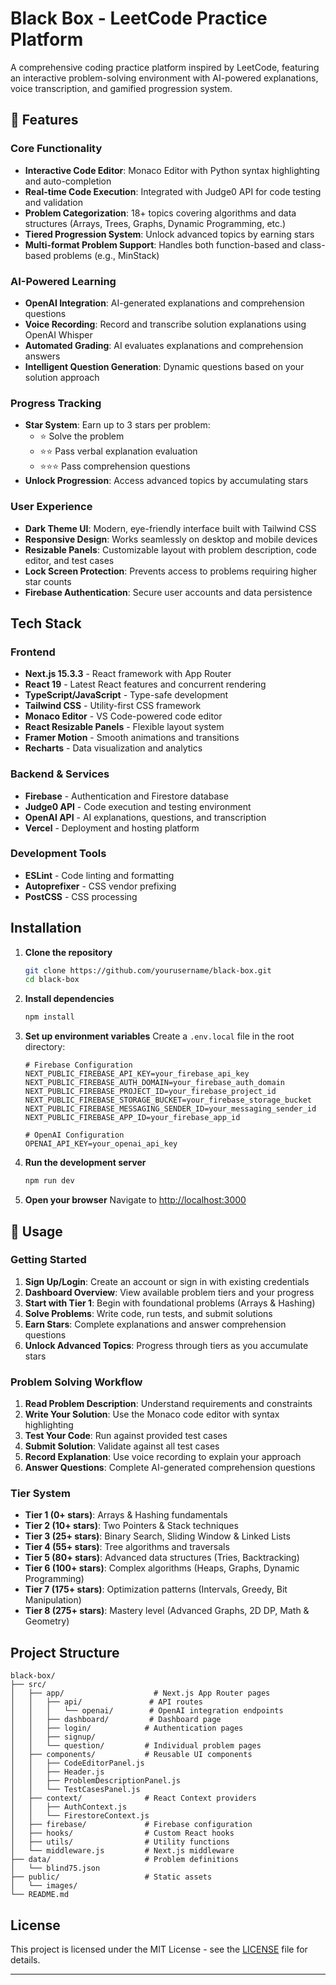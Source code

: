# Black Box - LeetCode Practice Platform

A comprehensive coding practice platform inspired by LeetCode, featuring an interactive problem-solving environment with AI-powered explanations, voice transcription, and gamified progression system.

## 🚀 Features

### Core Functionality
- **Interactive Code Editor**: Monaco Editor with Python syntax highlighting and auto-completion
- **Real-time Code Execution**: Integrated with Judge0 API for code testing and validation
- **Problem Categorization**: 18+ topics covering algorithms and data structures (Arrays, Trees, Graphs, Dynamic Programming, etc.)
- **Tiered Progression System**: Unlock advanced topics by earning stars
- **Multi-format Problem Support**: Handles both function-based and class-based problems (e.g., MinStack)

### AI-Powered Learning
- **OpenAI Integration**: AI-generated explanations and comprehension questions
- **Voice Recording**: Record and transcribe solution explanations using OpenAI Whisper
- **Automated Grading**: AI evaluates explanations and comprehension answers
- **Intelligent Question Generation**: Dynamic questions based on your solution approach

### Progress Tracking
- **Star System**: Earn up to 3 stars per problem:
  - ⭐ Solve the problem
  - ⭐⭐ Pass verbal explanation evaluation
  - ⭐⭐⭐ Pass comprehension questions
- **Unlock Progression**: Access advanced topics by accumulating stars

### User Experience
- **Dark Theme UI**: Modern, eye-friendly interface built with Tailwind CSS
- **Responsive Design**: Works seamlessly on desktop and mobile devices
- **Resizable Panels**: Customizable layout with problem description, code editor, and test cases
- **Lock Screen Protection**: Prevents access to problems requiring higher star counts
- **Firebase Authentication**: Secure user accounts and data persistence

## Tech Stack

### Frontend
- **Next.js 15.3.3** - React framework with App Router
- **React 19** - Latest React features and concurrent rendering
- **TypeScript/JavaScript** - Type-safe development
- **Tailwind CSS** - Utility-first CSS framework
- **Monaco Editor** - VS Code-powered code editor
- **React Resizable Panels** - Flexible layout system
- **Framer Motion** - Smooth animations and transitions
- **Recharts** - Data visualization and analytics

### Backend & Services
- **Firebase** - Authentication and Firestore database
- **Judge0 API** - Code execution and testing environment
- **OpenAI API** - AI explanations, questions, and transcription
- **Vercel** - Deployment and hosting platform

### Development Tools
- **ESLint** - Code linting and formatting
- **Autoprefixer** - CSS vendor prefixing
- **PostCSS** - CSS processing

## Installation

1. **Clone the repository**
   ```bash
   git clone https://github.com/yourusername/black-box.git
   cd black-box
   ```

2. **Install dependencies**
   ```bash
   npm install
   ```

3. **Set up environment variables**
   Create a `.env.local` file in the root directory:
   ```env
   # Firebase Configuration
   NEXT_PUBLIC_FIREBASE_API_KEY=your_firebase_api_key
   NEXT_PUBLIC_FIREBASE_AUTH_DOMAIN=your_firebase_auth_domain
   NEXT_PUBLIC_FIREBASE_PROJECT_ID=your_firebase_project_id
   NEXT_PUBLIC_FIREBASE_STORAGE_BUCKET=your_firebase_storage_bucket
   NEXT_PUBLIC_FIREBASE_MESSAGING_SENDER_ID=your_messaging_sender_id
   NEXT_PUBLIC_FIREBASE_APP_ID=your_firebase_app_id

   # OpenAI Configuration
   OPENAI_API_KEY=your_openai_api_key
   ```

4. **Run the development server**
   ```bash
   npm run dev
   ```

5. **Open your browser**
   Navigate to [http://localhost:3000](http://localhost:3000)

## 🎯 Usage

### Getting Started
1. **Sign Up/Login**: Create an account or sign in with existing credentials
2. **Dashboard Overview**: View available problem tiers and your progress
3. **Start with Tier 1**: Begin with foundational problems (Arrays & Hashing)
4. **Solve Problems**: Write code, run tests, and submit solutions
5. **Earn Stars**: Complete explanations and answer comprehension questions
6. **Unlock Advanced Topics**: Progress through tiers as you accumulate stars

### Problem Solving Workflow
1. **Read Problem Description**: Understand requirements and constraints
2. **Write Your Solution**: Use the Monaco code editor with syntax highlighting
3. **Test Your Code**: Run against provided test cases
4. **Submit Solution**: Validate against all test cases
5. **Record Explanation**: Use voice recording to explain your approach
6. **Answer Questions**: Complete AI-generated comprehension questions

### Tier System
- **Tier 1 (0+ stars)**: Arrays & Hashing fundamentals
- **Tier 2 (10+ stars)**: Two Pointers & Stack techniques
- **Tier 3 (25+ stars)**: Binary Search, Sliding Window & Linked Lists
- **Tier 4 (55+ stars)**: Tree algorithms and traversals
- **Tier 5 (80+ stars)**: Advanced data structures (Tries, Backtracking)
- **Tier 6 (100+ stars)**: Complex algorithms (Heaps, Graphs, Dynamic Programming)
- **Tier 7 (175+ stars)**: Optimization patterns (Intervals, Greedy, Bit Manipulation)
- **Tier 8 (275+ stars)**: Mastery level (Advanced Graphs, 2D DP, Math & Geometry)

## Project Structure

```
black-box/
├── src/
│   ├── app/                    # Next.js App Router pages
│   │   ├── api/               # API routes
│   │   │   └── openai/        # OpenAI integration endpoints
│   │   ├── dashboard/         # Dashboard page
│   │   ├── login/            # Authentication pages
│   │   ├── signup/
│   │   └── question/         # Individual problem pages
│   ├── components/           # Reusable UI components
│   │   ├── CodeEditorPanel.js
│   │   ├── Header.js
│   │   ├── ProblemDescriptionPanel.js
│   │   └── TestCasesPanel.js
│   ├── context/              # React Context providers
│   │   ├── AuthContext.js
│   │   └── FirestoreContext.js
│   ├── firebase/             # Firebase configuration
│   ├── hooks/                # Custom React hooks
│   ├── utils/                # Utility functions
│   └── middleware.js         # Next.js middleware
├── data/                     # Problem definitions
│   └── blind75.json
├── public/                   # Static assets
│   └── images/
└── README.md
```

## License

This project is licensed under the MIT License - see the [LICENSE](LICENSE) file for details.

---

